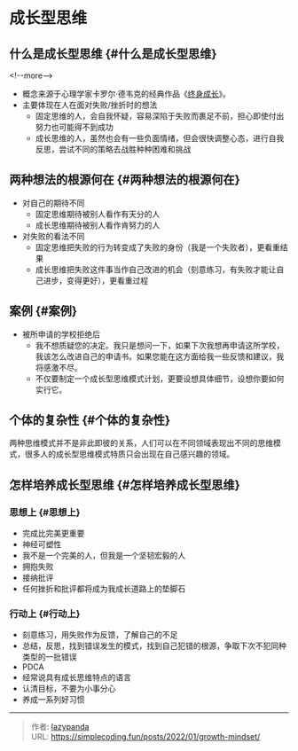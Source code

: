 # 成长型思维


## 什么是成长型思维 {#什么是成长型思维}
&lt;!--more--&gt;

-   概念来源于心理学家卡罗尔·德韦克的经典作品《[终身成长](https://book.douban.com/subject/27154533/)》。
-   主要体现在人在面对失败/挫折时的想法
    -   固定思维的人，会自我怀疑，容易深陷于失败而裹足不前，担心即使付出努力也可能得不到成功
    -   成长思维的人，虽然也会有一些负面情绪，但会很快调整心态，进行自我反思，尝试不同的策略去战胜种种困难和挑战


## 两种想法的根源何在 {#两种想法的根源何在}

-   对自己的期待不同
    -   固定思维期待被别人看作有天分的人
    -   成长思维期待被别人看作肯努力的人
-   对失败的看法不同
    -   固定思维把失败的行为转变成了失败的身份（我是一个失败者），更看重结果
    -   成长思维把失败这件事当作自己改进的机会（刻意练习，有失败才能让自己进步，变得更好），更看重过程


## 案例 {#案例}

-   被所申请的学校拒绝后
    -   我不想质疑您的决定。我只是想问一下，如果下次我想再申请这所学校，我该怎么改进自己的申请书。如果您能在这方面给我一些反馈和建议，我将感激不尽。
    -   不仅要制定一个成长型思维模式计划，更要设想具体细节，设想你要如何实行它。


## 个体的复杂性 {#个体的复杂性}

两种思维模式并不是非此即彼的关系，人们可以在不同领域表现出不同的思维模式，很多人的成长型思维模式特质只会出现在自己感兴趣的领域。


## 怎样培养成长型思维 {#怎样培养成长型思维}


### 思想上 {#思想上}

-   完成比完美更重要
-   神经可塑性
-   我不是一个完美的人，但我是一个坚韧宏毅的人
-   拥抱失败
-   接纳批评
-   任何挫折和批评都将成为我成长道路上的垫脚石


### 行动上 {#行动上}

-   刻意练习，用失败作为反馈，了解自己的不足
-   总结，反思，找到错误发生的模式，找到自己犯错的根源，争取下次不犯同种类型的一批错误
-   PDCA
-   经常说具有成长思维特点的语言
-   认清目标，不要为小事分心
-   养成一系列好习惯


---

> 作者: [lazypanda](https://github.com/wanghuibin0)  
> URL: https://simplecoding.fun/posts/2022/01/growth-mindset/  

